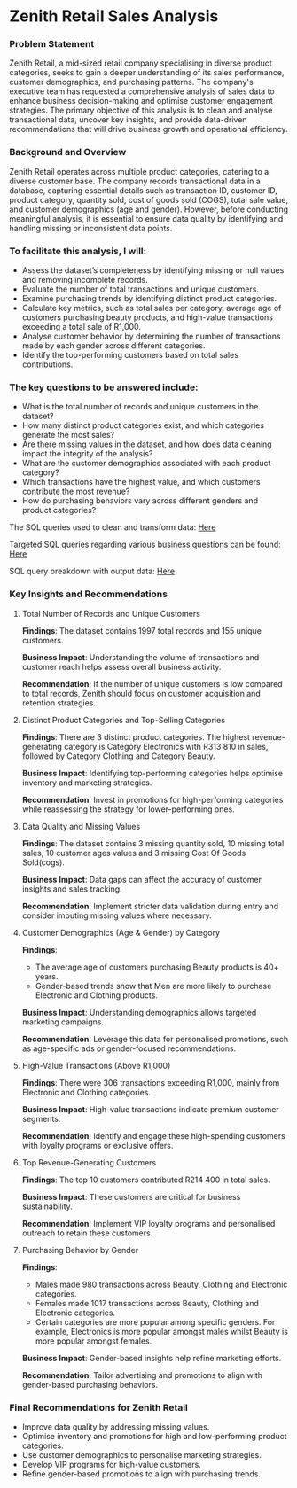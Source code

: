 # Zenith Retail Sales Analysis

### Problem Statement
Zenith Retail, a mid-sized retail company specialising in diverse product categories, seeks to gain a deeper understanding of its sales performance, customer demographics, and purchasing patterns. The company's executive team has requested a comprehensive analysis of sales data to enhance business decision-making and optimise customer engagement strategies. The primary objective of this analysis is to clean and analyse transactional data, uncover key insights, and provide data-driven recommendations that will drive business growth and operational efficiency.

### Background and Overview
Zenith Retail operates across multiple product categories, catering to a diverse customer base. The company records transactional data in a database, capturing essential details such as transaction ID, customer ID, product category, quantity sold, cost of goods sold (COGS), total sale value, and customer demographics (age and gender). However, before conducting meaningful analysis, it is essential to ensure data quality by identifying and handling missing or inconsistent data points.

### To facilitate this analysis, I will:
- Assess the dataset’s completeness by identifying missing or null values and removing incomplete records.
- Evaluate the number of total transactions and unique customers.
- Examine purchasing trends by identifying distinct product categories.
- Calculate key metrics, such as total sales per category, average age of customers purchasing beauty products, and high-value transactions exceeding a total sale of R1,000.
- Analyse customer behavior by determining the number of transactions made by each gender across different categories.
- Identify the top-performing customers based on total sales contributions.

### The key questions to be answered include:
- What is the total number of records and unique customers in the dataset?
- How many distinct product categories exist, and which categories generate the most sales?
- Are there missing values in the dataset, and how does data cleaning impact the integrity of the analysis?
- What are the customer demographics associated with each product category?
- Which transactions have the highest value, and which customers contribute the most revenue?
- How do purchasing behaviors vary across different genders and product categories?

The SQL queries used to clean and transform data: [Here](https://github.com/Buhle-Mkhwanazi/Retail-Sales-Analysis/blob/main/Retail%20Sales%20data%20cleaned.sql)

Targeted SQL queries regarding various business questions can be found: [Here](https://github.com/Buhle-Mkhwanazi/Retail-Sales-Analysis/blob/main/Retail%20Sales%20Analysis%20SQLQuery.sql)

SQL query breakdown with output data: [Here](https://github.com/Buhle-Mkhwanazi/Retail-Sales-Analysis/blob/main/SQL%20Query%20and%20Output%20data.pdf)

### Key Insights and Recommendations

1. Total Number of Records and Unique Customers
   
   **Findings**: The dataset contains 1997 total records and 155 unique customers.

   **Business Impact**: Understanding the volume of transactions and customer reach helps assess overall business activity.

   **Recommendation**: If the number of unique customers is low compared to total records, Zenith should focus on customer acquisition and retention strategies.

3. Distinct Product Categories and Top-Selling Categories

   **Findings**: There are 3 distinct product categories. The highest revenue-generating category is Category Electronics with R313 810 in sales, followed by Category Clothing and Category Beauty.

   **Business Impact**: Identifying top-performing categories helps optimise inventory and marketing strategies.

   **Recommendation**: Invest in promotions for high-performing categories while reassessing the strategy for lower-performing ones.

5. Data Quality and Missing Values

   **Findings**: The dataset contains 3 missing quantity sold, 10 missing total sales, 10 customer ages values and 3 missing Cost Of Goods Sold(cogs).

   **Business Impact**: Data gaps can affect the accuracy of customer insights and sales tracking.

   **Recommendation**: Implement stricter data validation during entry and consider imputing missing values where necessary.

6. Customer Demographics (Age & Gender) by Category

   **Findings**:
   - The average age of customers purchasing Beauty products is 40+ years.
   - Gender-based trends show that Men are more likely to purchase Electronic and Clothing products.

   **Business Impact**: Understanding demographics allows targeted marketing campaigns.

   **Recommendation**: Leverage this data for personalised promotions, such as age-specific ads or gender-focused recommendations.

8. High-Value Transactions (Above R1,000)

   **Findings**: There were 306 transactions exceeding R1,000, mainly from Electronic and Clothing categories.

   **Business Impact**: High-value transactions indicate premium customer segments.

   **Recommendation**: Identify and engage these high-spending customers with loyalty programs or exclusive offers.

10. Top Revenue-Generating Customers

    **Findings**: The top 10 customers contributed R214 400 in total sales.

    **Business Impact**: These customers are critical for business sustainability.

    **Recommendation**: Implement VIP loyalty programs and personalised outreach to retain these customers.

12. Purchasing Behavior by Gender

    **Findings**:
    - Males made 980 transactions across Beauty, Clothing and Electronic categories.
    - Females made 1017 transactions across Beauty, Clothing and Electronic categories.
    - Certain categories are more popular among specific genders. For example, Electronics is more popular amongst males whilst Beauty is more popular amongst females.
    
    **Business Impact**: Gender-based insights help refine marketing efforts.

    **Recommendation**: Tailor advertising and promotions to align with gender-based purchasing behaviors.

### Final Recommendations for Zenith Retail

- Improve data quality by addressing missing values.
- Optimise inventory and promotions for high and low-performing product categories.
- Use customer demographics to personalise marketing strategies.
- Develop VIP programs for high-value customers.
- Refine gender-based promotions to align with purchasing trends.
